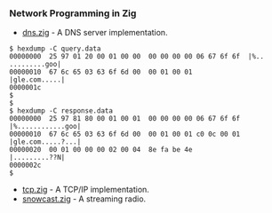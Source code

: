 ### Network Programming in Zig 

* [dns.zig](dns.zig) - A DNS server implementation.
```
$ hexdump -C query.data
00000000  25 97 01 20 00 01 00 00  00 00 00 00 06 67 6f 6f  |%.. .........goo|
00000010  67 6c 65 03 63 6f 6d 00  00 01 00 01              |gle.com.....|
0000001c
$
$
$ hexdump -C response.data
00000000  25 97 81 80 00 01 00 01  00 00 00 00 06 67 6f 6f  |%............goo|
00000010  67 6c 65 03 63 6f 6d 00  00 01 00 01 c0 0c 00 01  |gle.com.....?...|
00000020  00 01 00 00 00 02 00 04  8e fa be 4e              |.........??N|
0000002c
$
```
* [tcp.zig](tcp.zig) - A TCP/IP implementation.
* [snowcast.zig](snowcast.zig) - A streaming radio.
